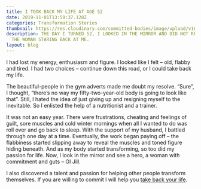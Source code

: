 ```yaml
---
title: I TOOK BACK MY LIFE AT AGE 52
date: 2019-11-01T13:59:37.128Z
categories: Transformation Stories
thumbnail: https://res.cloudinary.com/committed-bodies/image/upload/v1642428022/blog/Committed_Bodies_Jill_take_back_your_life-e1594533049760_cptjnp.jpg
description: THE DAY I TURNED 52, I LOOKED IN THE MIRROR AND DID NOT RECOGNISE
  THE WOMAN STARING BACK AT ME.
layout: blog
---
```

I had lost my energy, enthusiasm and figure. I looked like I felt – old, flabby and tired. I had two choices – continue down this road, or I could take back my life.

The beautiful-people in the gym adverts made me doubt my resolve. “Sure”, I thought, “there’s no way my fifty-two-year-old body is going to look like that”. Still, I hated the idea of just giving up and resigning myself to the inevitable. So I enlisted the help of a nutritionist and a trainer.

It was not an easy year. There were frustrations, cheating and feelings of guilt, sore muscles and cold winter mornings when all I wanted to do was roll over and go back to sleep. With the support of my husband, I battled through one day at a time. Eventually, the work began paying off – the flabbiness started slipping away to reveal the muscles and toned figure hiding beneath. And as my body started transforming, so too did my passion for life. Now, I look in the mirror and see a hero, a woman with commitment and guts – GI Jill.

I also discovered a talent and passion for helping other people transform themselves. If you are willing to commit I will help you [take back your life](https://committedbodies.co.za/services/take-back-your-life/).